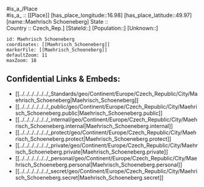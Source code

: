 ﻿---
location: [49.97,16.98] 
mapzoom: [7,12] 
mapmarker: city 
type: City
tags:
- geo/City


SpocWebEntityId: 32689
isDeleted: false
confidential: public

---
#is_a_/Place  
#is_a_ :: [[Place]] 
[has_place_longitude::16.98] 
[has_place_latitude::49.97] 
[name::Maehrisch Schoeneberg] 
State ::  
Country :: Czech_Rep.] 
[StateId::] 
[Population::] 
[Unknown::] 


```leaflet
id: Maehrisch Schoeneberg
coordinates: [[Maehrisch_Schoeneberg]] 
markerFile: [[Maehrisch_Schoeneberg]] 
defaultZoom: 11 
maxZoom: 18
```


## Confidential Links & Embeds: 
- [[../../../../../../_Standards/geo/Continent/Europe/Czech_Republic/City/Maehrisch_Schoeneberg|Maehrisch_Schoeneberg]] 
- [[../../../../../../_public/geo/Continent/Europe/Czech_Republic/City/Maehrisch_Schoeneberg.public|Maehrisch_Schoeneberg.public]] 
- [[../../../../../../_internal/geo/Continent/Europe/Czech_Republic/City/Maehrisch_Schoeneberg.internal|Maehrisch_Schoeneberg.internal]] 
- [[../../../../../../_protect/geo/Continent/Europe/Czech_Republic/City/Maehrisch_Schoeneberg.protect|Maehrisch_Schoeneberg.protect]] 
- [[../../../../../../_private/geo/Continent/Europe/Czech_Republic/City/Maehrisch_Schoeneberg.private|Maehrisch_Schoeneberg.private]] 
- [[../../../../../../_personal/geo/Continent/Europe/Czech_Republic/City/Maehrisch_Schoeneberg.personal|Maehrisch_Schoeneberg.personal]] 
- [[../../../../../../_secret/geo/Continent/Europe/Czech_Republic/City/Maehrisch_Schoeneberg.secret|Maehrisch_Schoeneberg.secret]] 
